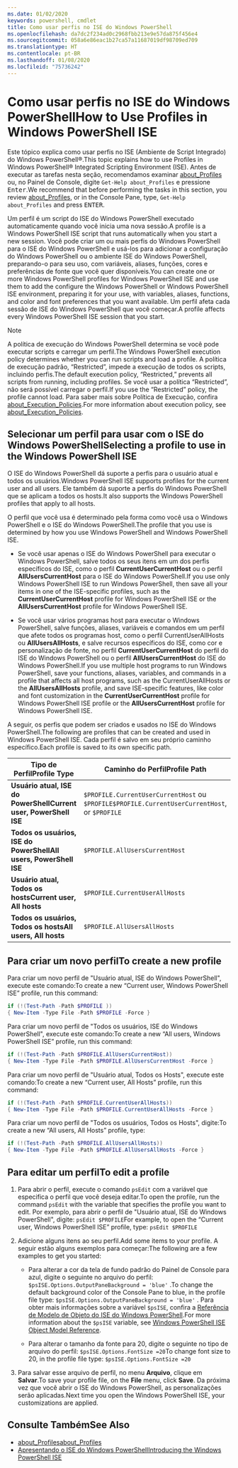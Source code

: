 ```yaml
---
ms.date: 01/02/2020
keywords: powershell, cmdlet
title: Como usar perfis no ISE do Windows PowerShell
ms.openlocfilehash: da7dc2f234ad0c2968fbb213e9e57da875f456e4
ms.sourcegitcommit: 058a6e86eac1b27ca57a11687019df98709ed709
ms.translationtype: HT
ms.contentlocale: pt-BR
ms.lasthandoff: 01/08/2020
ms.locfileid: "75736242"
---
```

# <a name="how-to-use-profiles-in-windows-powershell-ise"></a><span data-ttu-id="ed1a9-103">Como usar perfis no ISE do Windows PowerShell</span><span class="sxs-lookup"><span data-stu-id="ed1a9-103">How to Use Profiles in Windows PowerShell ISE</span></span>

<span data-ttu-id="ed1a9-104">Este tópico explica como usar perfis no ISE (Ambiente de Script Integrado) do Windows PowerShell®.</span><span class="sxs-lookup"><span data-stu-id="ed1a9-104">This topic explains how to use Profiles in Windows PowerShell® Integrated Scripting Environment (ISE).</span></span> <span data-ttu-id="ed1a9-105">Antes de executar as tarefas nesta seção, recomendamos examinar [about_Profiles](/powershell/module/microsoft.powershell.core/about/about_profiles) ou, no Painel de Console, digite `Get-Help about_Profiles` e pressione <kbd>Enter</kbd>.</span><span class="sxs-lookup"><span data-stu-id="ed1a9-105">We recommend that before performing the tasks in this section, you review [about_Profiles](/powershell/module/microsoft.powershell.core/about/about_profiles), or in the Console Pane, type, `Get-Help about_Profiles` and press <kbd>ENTER</kbd>.</span></span>

<span data-ttu-id="ed1a9-106">Um perfil é um script do ISE do Windows PowerShell executado automaticamente quando você inicia uma nova sessão.</span><span class="sxs-lookup"><span data-stu-id="ed1a9-106">A profile is a Windows PowerShell ISE script that runs automatically when you start a new session.</span></span>
<span data-ttu-id="ed1a9-107">Você pode criar um ou mais perfis do Windows PowerShell para o ISE do Windows PowerShell e usá-los para adicionar a configuração do Windows PowerShell ou o ambiente ISE do Windows PowerShell, preparando-o para seu uso, com variáveis, aliases, funções, cores e preferências de fonte que você quer disponíveis.</span><span class="sxs-lookup"><span data-stu-id="ed1a9-107">You can create one or more Windows PowerShell profiles for Windows PowerShell ISE and use them to add the configure the Windows PowerShell or Windows PowerShell ISE environment, preparing it for your use, with variables, aliases, functions, and color and font preferences that you want available.</span></span> <span data-ttu-id="ed1a9-108">Um perfil afeta cada sessão de ISE do Windows PowerShell que você começar.</span><span class="sxs-lookup"><span data-stu-id="ed1a9-108">A profile affects every Windows PowerShell ISE session that you start.</span></span>

> [!NOTE]
> <span data-ttu-id="ed1a9-109">A política de execução do Windows PowerShell determina se você pode executar scripts e carregar um perfil.</span><span class="sxs-lookup"><span data-stu-id="ed1a9-109">The Windows PowerShell execution policy determines whether you can run scripts and load a profile.</span></span>
> <span data-ttu-id="ed1a9-110">A política de execução padrão, “Restricted”, impede a execução de todos os scripts, incluindo perfis.</span><span class="sxs-lookup"><span data-stu-id="ed1a9-110">The default execution policy, “Restricted,” prevents all scripts from running, including profiles.</span></span>
> <span data-ttu-id="ed1a9-111">Se você usar a política “Restricted”, não será possível carregar o perfil.</span><span class="sxs-lookup"><span data-stu-id="ed1a9-111">If you use the “Restricted” policy, the profile cannot load.</span></span> <span data-ttu-id="ed1a9-112">Para saber mais sobre Política de Execução, confira [about_Execution_Policies](/powershell/module/microsoft.powershell.core/about/about_execution_policies).</span><span class="sxs-lookup"><span data-stu-id="ed1a9-112">For more information about execution policy, see [about_Execution_Policies](/powershell/module/microsoft.powershell.core/about/about_execution_policies).</span></span>

## <a name="selecting-a-profile-to-use-in-the-windows-powershell-ise"></a><span data-ttu-id="ed1a9-113">Selecionar um perfil para usar com o ISE do Windows PowerShell</span><span class="sxs-lookup"><span data-stu-id="ed1a9-113">Selecting a profile to use in the Windows PowerShell ISE</span></span>

<span data-ttu-id="ed1a9-114">O ISE do Windows PowerShell dá suporte a perfis para o usuário atual e todos os usuários.</span><span class="sxs-lookup"><span data-stu-id="ed1a9-114">Windows PowerShell ISE supports profiles for the current user and all users.</span></span> <span data-ttu-id="ed1a9-115">Ele também dá suporte a perfis do Windows PowerShell que se aplicam a todos os hosts.</span><span class="sxs-lookup"><span data-stu-id="ed1a9-115">It also supports the Windows PowerShell profiles that apply to all hosts.</span></span>

<span data-ttu-id="ed1a9-116">O perfil que você usa é determinado pela forma como você usa o Windows PowerShell e o ISE do Windows PowerShell.</span><span class="sxs-lookup"><span data-stu-id="ed1a9-116">The profile that you use is determined by how you use Windows PowerShell and Windows PowerShell ISE.</span></span>

- <span data-ttu-id="ed1a9-117">Se você usar apenas o ISE do Windows PowerShell para executar o Windows PowerShell, salve todos os seus itens em um dos perfis específicos do ISE, como o perfil **CurrentUserCurrentHost** ou o perfil **AllUsersCurrentHost** para o ISE do Windows PowerShell.</span><span class="sxs-lookup"><span data-stu-id="ed1a9-117">If you use only Windows PowerShell ISE to run Windows PowerShell, then save all your items in one of the ISE-specific profiles, such as the **CurrentUserCurrentHost** profile for Windows PowerShell ISE or the **AllUsersCurrentHost** profile for Windows PowerShell ISE.</span></span>

- <span data-ttu-id="ed1a9-118">Se você usar vários programas host para executar o Windows PowerShell, salve funções, aliases, variáveis e comandos em um perfil que afete todos os programas host, como o perfil CurrentUserAllHosts ou **AllUsersAllHosts**, e salve recursos específicos do ISE, como cor e personalização de fonte, no perfil **CurrentUserCurrentHost** do perfil do ISE do Windows PowerShell ou o perfil **AllUsersCurrentHost** do ISE do Windows PowerShell.</span><span class="sxs-lookup"><span data-stu-id="ed1a9-118">If you use multiple host programs to run Windows PowerShell, save your functions, aliases, variables, and commands in a profile that affects all host programs, such as the CurrentUserAllHosts or the **AllUsersAllHosts** profile, and save ISE-specific features, like color and font customization in the **CurrentUserCurrentHost** profile for Windows PowerShell ISE profile or the **AllUsersCurrentHost** profile for Windows PowerShell ISE.</span></span>

<span data-ttu-id="ed1a9-119">A seguir, os perfis que podem ser criados e usados no ISE do Windows PowerShell.</span><span class="sxs-lookup"><span data-stu-id="ed1a9-119">The following are profiles that can be created and used in Windows PowerShell ISE.</span></span> <span data-ttu-id="ed1a9-120">Cada perfil é salvo em seu próprio caminho específico.</span><span class="sxs-lookup"><span data-stu-id="ed1a9-120">Each profile is saved to its own specific path.</span></span>

|           <span data-ttu-id="ed1a9-121">Tipo de Perfil</span><span class="sxs-lookup"><span data-stu-id="ed1a9-121">Profile Type</span></span>           |                   <span data-ttu-id="ed1a9-122">Caminho do Perfil</span><span class="sxs-lookup"><span data-stu-id="ed1a9-122">Profile Path</span></span>                   |
| -------------------------------- | ------------------------------------------------ |
| <span data-ttu-id="ed1a9-123">**Usuário atual, ISE do PowerShell**</span><span class="sxs-lookup"><span data-stu-id="ed1a9-123">**Current user, PowerShell ISE**</span></span> | <span data-ttu-id="ed1a9-124">`$PROFILE.CurrentUserCurrentHost` ou `$PROFILE`</span><span class="sxs-lookup"><span data-stu-id="ed1a9-124">`$PROFILE.CurrentUserCurrentHost`, or `$PROFILE`</span></span> |
| <span data-ttu-id="ed1a9-125">**Todos os usuários, ISE do PowerShell**</span><span class="sxs-lookup"><span data-stu-id="ed1a9-125">**All users, PowerShell ISE**</span></span>    | `$PROFILE.AllUsersCurrentHost`                   |
| <span data-ttu-id="ed1a9-126">**Usuário atual, Todos os hosts**</span><span class="sxs-lookup"><span data-stu-id="ed1a9-126">**Current user, All hosts**</span></span>      | `$PROFILE.CurrentUserAllHosts`                   |
| <span data-ttu-id="ed1a9-127">**Todos os usuários, Todos os hosts**</span><span class="sxs-lookup"><span data-stu-id="ed1a9-127">**All users, All hosts**</span></span>         | `$PROFILE.AllUsersAllHosts`                      |

## <a name="to-create-a-new-profile"></a><span data-ttu-id="ed1a9-128">Para criar um novo perfil</span><span class="sxs-lookup"><span data-stu-id="ed1a9-128">To create a new profile</span></span>

<span data-ttu-id="ed1a9-129">Para criar um novo perfil de "Usuário atual, ISE do Windows PowerShell", execute este comando:</span><span class="sxs-lookup"><span data-stu-id="ed1a9-129">To create a new “Current user, Windows PowerShell ISE” profile, run this command:</span></span>

```powershell
if (!(Test-Path -Path $PROFILE ))
{ New-Item -Type File -Path $PROFILE -Force }
```

<span data-ttu-id="ed1a9-130">Para criar um novo perfil de "Todos os usuários, ISE do Windows PowerShell", execute este comando:</span><span class="sxs-lookup"><span data-stu-id="ed1a9-130">To create a new “All users, Windows PowerShell ISE” profile, run this command:</span></span>

```powershell
if (!(Test-Path -Path $PROFILE.AllUsersCurrentHost))
{ New-Item -Type File -Path $PROFILE.AllUsersCurrentHost -Force }
```

<span data-ttu-id="ed1a9-131">Para criar um novo perfil de "Usuário atual, Todos os Hosts", execute este comando:</span><span class="sxs-lookup"><span data-stu-id="ed1a9-131">To create a new “Current user, All Hosts” profile, run this command:</span></span>

```powershell
if (!(Test-Path -Path $PROFILE.CurrentUserAllHosts))
{ New-Item -Type File -Path $PROFILE.CurrentUserAllHosts -Force }
```

<span data-ttu-id="ed1a9-132">Para criar um novo perfil de "Todos os usuários, Todos os Hosts", digite:</span><span class="sxs-lookup"><span data-stu-id="ed1a9-132">To create a new “All users, All Hosts” profile, type:</span></span>

```powershell
if (!(Test-Path -Path $PROFILE.AllUsersAllHosts))
{ New-Item -Type File -Path $PROFILE.AllUsersAllHosts -Force }
```

## <a name="to-edit-a-profile"></a><span data-ttu-id="ed1a9-133">Para editar um perfil</span><span class="sxs-lookup"><span data-stu-id="ed1a9-133">To edit a profile</span></span>

1. <span data-ttu-id="ed1a9-134">Para abrir o perfil, execute o comando `psEdit` com a variável que especifica o perfil que você deseja editar.</span><span class="sxs-lookup"><span data-stu-id="ed1a9-134">To open the profile, run the command `psEdit` with the variable that specifies the profile you want to edit.</span></span> <span data-ttu-id="ed1a9-135">Por exemplo, para abrir o perfil de "Usuário atual, ISE do Windows PowerShell", digite: `psEdit $PROFILE`</span><span class="sxs-lookup"><span data-stu-id="ed1a9-135">For example, to open the “Current user, Windows PowerShell ISE” profile, type: `psEdit $PROFILE`</span></span>

2. <span data-ttu-id="ed1a9-136">Adicione alguns itens ao seu perfil.</span><span class="sxs-lookup"><span data-stu-id="ed1a9-136">Add some items to your profile.</span></span> <span data-ttu-id="ed1a9-137">A seguir estão alguns exemplos para começar:</span><span class="sxs-lookup"><span data-stu-id="ed1a9-137">The following are a few examples to get you started:</span></span>

   - <span data-ttu-id="ed1a9-138">Para alterar a cor da tela de fundo padrão do Painel de Console para azul, digite o seguinte no arquivo do perfil: `$psISE.Options.OutputPaneBackground = 'blue'` .</span><span class="sxs-lookup"><span data-stu-id="ed1a9-138">To change the default background color of the Console Pane to blue, in the profile file type: `$psISE.Options.OutputPaneBackground = 'blue'` .</span></span> <span data-ttu-id="ed1a9-139">Para obter mais informações sobre a variável `$psISE`, confira a [Referência de Modelo de Objeto do ISE do Windows PowerShell](object-model/The-ISE-Object-Model-Hierarchy.md).</span><span class="sxs-lookup"><span data-stu-id="ed1a9-139">For more information about the `$psISE` variable, see [Windows PowerShell ISE Object Model Reference](object-model/The-ISE-Object-Model-Hierarchy.md).</span></span>

   - <span data-ttu-id="ed1a9-140">Para alterar o tamanho da fonte para 20, digite o seguinte no tipo de arquivo do perfil: `$psISE.Options.FontSize =20`</span><span class="sxs-lookup"><span data-stu-id="ed1a9-140">To change font size to 20, in the profile file type: `$psISE.Options.FontSize =20`</span></span>

3. <span data-ttu-id="ed1a9-141">Para salvar esse arquivo de perfil, no menu **Arquivo**, clique em **Salvar**.</span><span class="sxs-lookup"><span data-stu-id="ed1a9-141">To save your profile file, on the **File** menu, click **Save**.</span></span> <span data-ttu-id="ed1a9-142">Da próxima vez que você abrir o ISE do Windows PowerShell, as personalizações serão aplicadas.</span><span class="sxs-lookup"><span data-stu-id="ed1a9-142">Next time you open the Windows PowerShell ISE, your customizations are applied.</span></span>

## <a name="see-also"></a><span data-ttu-id="ed1a9-143">Consulte Também</span><span class="sxs-lookup"><span data-stu-id="ed1a9-143">See Also</span></span>

- [<span data-ttu-id="ed1a9-144">about_Profiles</span><span class="sxs-lookup"><span data-stu-id="ed1a9-144">about_Profiles</span></span>](/powershell/module/microsoft.powershell.core/about/about_profiles)
- [<span data-ttu-id="ed1a9-145">Apresentando o ISE do Windows PowerShell</span><span class="sxs-lookup"><span data-stu-id="ed1a9-145">Introducing the Windows PowerShell ISE</span></span>](Introducing-the-Windows-PowerShell-ISE.md)
